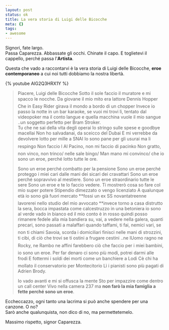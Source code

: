 ```yaml
--- 
layout: post
status: ok
title: La vera storia di Luigi delle Bicocche
meta: {}
tags: 
- awesome
---
```

Signori, fate largo.  
Passa Caparezza. Abbassate gli occhi. Chinate il capo. E toglietevi il cappello, perché passa l'**Artista**.  
  
Questa che vado a raccontarvi è la vera storia di Luigi delle Bicocche, **eroe contemporaneo** a cui noi tutti dobbiamo la nostra libertà.  
  
{% youtube AlG2Q3HRX1Y %}
  
> Piacere, Luigi delle Bicocche Sotto il sole faccio il muratore e mi spacco le nocche. Da giovane il mio mito era lattore Dennis Hopper Che in Easy Rider girava il mondo a bordo di un chopper Invece io passo la notte in un bar karaoke, se vuoi mi trovi lì, tentato dal videopoker ma il conto langue e quella macchina vuole il mio sangue ..un soggetto perfetto per Bram Stroker.  
Tu che ne sai della vita degli operai Io stringo sulle spese e goodbye macellai Non ho salvadanai, da sceicco del Dubai E mi verrebbe da devolvere lotto per mille a SNAI Io sono pane per gli usurai ma li respingo Non faccio l Al Pacino, non mi faccio di pacinko Non gratto, non vinco, non trinco/ nelle sale bingo/ Man mano mi convinco/ che io sono un eroe, perché lotto tutte le ore.  
>  
> Sono un eroe perché combatto per la pensione Sono un eroe perché proteggo i miei cari dalle mani dei sicari dei cravattari Sono un eroe perché sopravvivo al mestiere. Sono un eroe straordinario tutte le sere Sono un eroe e te lo faccio vedere. Ti mostrerò cosa so fare col mio super potere Stipendio dimezzato o vengo licenziato A qualunque età io sono già fuori mercato **fossi un ex SS novantatreenne lavorerei nello studio del mio avvocato **invece torno a casa distrutto la sera, bocca impastata come calcestruzzo in una betoniera io sono al verde vado in bianco ed il mio conto è in rosso quindi posso rimanere fedele alla mia bandiera su, vai, a vedere nella galera, quanti precari, sono passati a malaffari quando taffami, ti fai, nemici vari, se non ti chiami Savoia, scorda i domiciliari finisci nelle mani di strozzini, ti cibi, di ciò che trovi se ti ostini a frugare cestini ..ne lUomo ragno ne Rocky, ne Rambo ne affini farebbero ciò che faccio per i miei bambini, io sono un eroe. Per far denaro ci sono più modi, potrei darmi alle frodi E fottermi i soldi dei morti come un banchiere a Lodi Cè chi ha mollato il conservatorio per Montecitorio Lì i pianisti sono più pagati di Adrien Brody.  
>  
> Io vado avanti e mi si offusca la mente Sto per impazzire come dentro un call center Vivo nella camera 237 ma **non farò la mia famiglia a fette perché sono un eroe**.  
  
Eccheccazzo, ogni tanto una lacrima si può anche spendere per una canzone. O no?  
Sarò anche qualunquista, non dico di no, ma permettetemelo.  
  
Massimo rispetto, signor Caparezza.  
  
 
